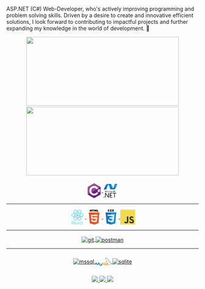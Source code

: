 ASP.NET (C#) Web-Developer, who's actively improving programming and problem solving skills. Driven by a desire to create and innovative efficient solutions, I look forward to contributing to impactful projects and further expanding my knowledge in the world of development. 🚀
 
<div align="center">
  <a href="https://github.com/victorgarcia-p">
  <img  height="180em" width="400px" margin-right="15px" src="https://github-readme-stats.vercel.app/api?username=victorgarcia-p&show_icons=true&theme=dark&include_all_commits=true&count_private=true"/>
  <img  height="180em" width="400px" src="https://github-readme-stats.vercel.app/api/top-langs/?username=victorgarcia-p&layout=compact&langs_count=7&theme=dark"/>
</div>
 
<br>

<div style="display: inline_block" align="center">
  <img align="center" src="https://raw.githubusercontent.com/devicons/devicon/master/icons/csharp/csharp-original.svg" alt="csharp" width="40" height="40"/> 
  <img align="center" src="https://raw.githubusercontent.com/devicons/devicon/master/icons/dot-net/dot-net-original-wordmark.svg" alt="dotnet" width="40" height="40"/>
 <hr>
  <img align="center" src="https://raw.githubusercontent.com/devicons/devicon/master/icons/react/react-original-wordmark.svg" alt="react" width="40" height="40"/>
  <img align="center" src="https://raw.githubusercontent.com/devicons/devicon/master/icons/html5/html5-original-wordmark.svg" alt="html5" width="40" height="40"/>
  <img align="center" src="https://raw.githubusercontent.com/devicons/devicon/master/icons/css3/css3-original-wordmark.svg" alt="css3" width="40" height="40"/>
  <img align="center" src="https://raw.githubusercontent.com/devicons/devicon/master/icons/javascript/javascript-original.svg" alt="javascript" width="40" height="40"/>
 <hr>
  <img align="center" src="https://www.vectorlogo.zone/logos/git-scm/git-scm-icon.svg" alt="git" width="40" height="40"/>
  <img align="center" src="https://www.vectorlogo.zone/logos/getpostman/getpostman-icon.svg" alt="postman" width="40" height="40"/>
 <hr>
  <img align="center" src="https://www.svgrepo.com/show/303229/microsoft-sql-server-logo.svg" alt="mssql" width="40" height="40"/>
  <img align="center" src="https://raw.githubusercontent.com/devicons/devicon/master/icons/mysql/mysql-original-wordmark.svg" alt="mysql" width="40" height="40"/>
  <img align="center" src="https://www.vectorlogo.zone/logos/sqlite/sqlite-icon.svg" alt="sqlite" width="40" height="40"/>     
</div>
<br>
<div align="center"> 
  <a href="https://instagram.com/victorgarcia.p1994" target="_blank"><img src="https://img.shields.io/badge/-Instagram-%23E4405F?style=for-the-badge&logo=instagram&logoColor=white" target="_blank">
  <a href = "mailto:victorgarcia.p@hotmail.com"><img src="https://img.shields.io/badge/-Outlook-%23333?style=for-the-badge&logo=mail&logoColor=white" target="_blank">
  <a href="https://www.linkedin.com/in/victor-garcia-989810123/" target="_blank"><img src="https://img.shields.io/badge/-LinkedIn-%230077B5?style=for-the-badge&logo=linkedin&logoColor=white" target="_blank"> 
</div>
